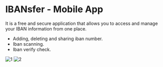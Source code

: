 # IBANsfer - Mobile App

It is a free and secure application that allows you to access and manage your IBAN information from one place.

- Adding, deleting and sharing iban number.
- Iban scanning.
- Iban verify check.


![1](https://user-images.githubusercontent.com/31903339/152586513-909ea8a1-876f-4999-916a-5c7bddf43241.png)
![2](https://user-images.githubusercontent.com/31903339/152586524-da592e64-43f6-4fff-b9f0-b1429f6df4f9.png)
